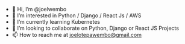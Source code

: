 - 👋 Hi, I’m @joelwembo
- 👀 I’m interested in Python / Django / React Js / AWS
- 🌱 I’m currently learning Kubernetes
- 💞️ I’m looking to collaborate on Python, Django or React JS Projects
- 📫 How to reach me at joelotepawembo@gmail.com

<!---
joelwembo/joelwembo I am Joel Otepa Wembo Full-Stack Developer, I specialize on building applications for banking, blockchain, ecommerce and financial services using Python, Django, Flask , FastAPI, Pandas, Numpy, Bottle, FastAPI, JavaScript, React Js , React Native, AWS Cloud Computing, Docker, Jenkins, Kubernetes , Ansible, Ubuntu, and PostreSQL. I have achieved works in front-end, back-end web, Mobile Applications. I also provide financial accounting, trading modeling, Analysis consultation.
--->
